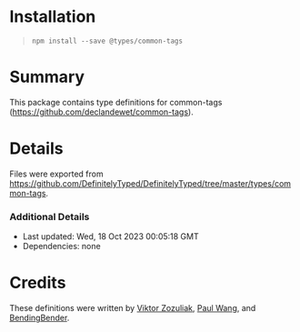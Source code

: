 # Installation
> `npm install --save @types/common-tags`

# Summary
This package contains type definitions for common-tags (https://github.com/declandewet/common-tags).

# Details
Files were exported from https://github.com/DefinitelyTyped/DefinitelyTyped/tree/master/types/common-tags.

### Additional Details
 * Last updated: Wed, 18 Oct 2023 00:05:18 GMT
 * Dependencies: none

# Credits
These definitions were written by [Viktor Zozuliak](https://github.com/zuzusik), [Paul Wang](https://github.com/tzupengwang), and [BendingBender](https://github.com/BendingBender).
